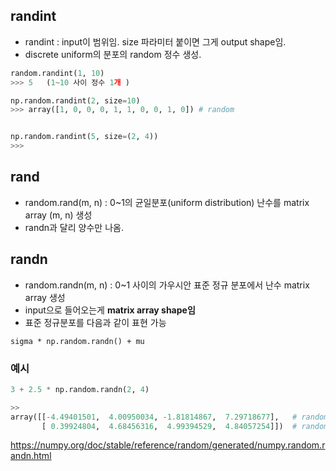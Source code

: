 

## randint 
- randint : input이 범위임. size 파라미터 붙이면 그게 output shape임.
- discrete uniform의 분포의 random 정수 생성.

```python
random.randint(1, 10)
>>> 5   (1~10 사이 정수 1개 )

np.random.randint(2, size=10)
>>> array([1, 0, 0, 0, 1, 1, 0, 0, 1, 0]) # random


np.random.randint(5, size=(2, 4))
>>>

```

## rand
- random.rand(m, n) : 0~1의 균일분포(uniform distribution) 난수를 matrix array (m, n) 생성
- randn과 달리 양수만 나옴. 

  
## randn 
- random.randn(m, n) : 0~1 사이의 가우시안 표준 정규 분포에서 난수 matrix array 생성
- input으로 들어오는게 **matrix array shape임** 
- 표준 정규분포를 다음과 같이 표현 가능

```sigma * np.random.randn() + mu```

### 예시 

```python
3 + 2.5 * np.random.randn(2, 4)

>>
array([[-4.49401501,  4.00950034, -1.81814867,  7.29718677],   # random
       [ 0.39924804,  4.68456316,  4.99394529,  4.84057254]])  # random
```

https://numpy.org/doc/stable/reference/random/generated/numpy.random.randn.html
